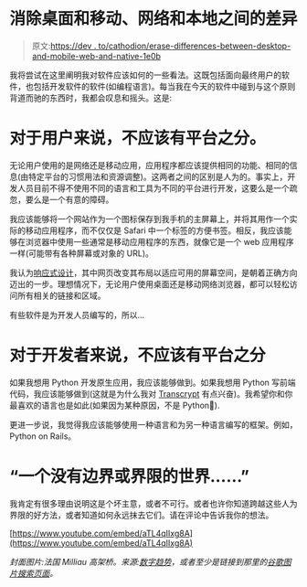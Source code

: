 # 消除桌面和移动、网络和本地之间的差异

> 原文:[https://dev . to/cathodion/erase-differences-between-desktop-and-mobile-web-and-native-1e0b](https://dev.to/cathodion/erase-distinctions-between-desktop-and-mobile-web-and-native-1e0b)

我将尝试在这里阐明我对软件应该如何的一些看法。这既包括面向最终用户的软件，也包括开发软件的软件(如编程语言)。每当我在今天的软件中碰到与这个原则背道而驰的东西时，我都会叹息和摇头。这是:

# [](#for-the-user-there-should-be-no-distinction-between-platforms)对于用户来说，不应该有平台之分。

无论用户使用的是网络还是移动应用，应用程序都应该提供相同的功能、相同的信息(由特定平台的习惯用法和资源调整)。这两者之间的区别是人为的。事实上，开发人员目前不得不使用不同的语言和工具为不同的平台进行开发，这要么是一个疏忽，要么是一个有意的障碍。

我应该能够将一个网站作为一个图标保存到我手机的主屏幕上，并将其用作一个实际的移动应用程序，而不仅仅是 Safari 中一个标签的方便书签。相反，我应该能够在浏览器中使用一些通常是移动应用程序的东西，就像它是一个 web 应用程序一样(可能带有各种屏幕或对象的 URL)。

我认为[响应式设计](https://en.wikipedia.org/wiki/Responsive_web_design)，其中网页改变其布局以适应可用的屏幕空间，是朝着正确方向迈出的一步。理想情况下，无论用户使用桌面还是移动网络浏览器，都可以轻松访问所有相关的链接和区域。

有些软件是为开发人员编写的，所以...

# [](#for-the-developer-there-should-be-no-distinction-between-platforms)对于开发者来说，不应该有平台之分

如果我想用 Python 开发原生应用，我应该能够做到。如果我想用 Python 写前端代码，我应该能够做到(这就是为什么我对 [Transcrypt](https://dev.to/cathodion/trying-out-transcrypt-3edn) 有点兴奋)。我希望你和你最喜欢的语言也是如此(如果因为某种原因，不是 Python😬).

更进一步说，我觉得我应该能够使用一种语言和为另一种语言编写的框架。例如，Python on Rails。

# [](#a-world-without-borders-or-boundaries)“一个没有边界或界限的世界……”

我肯定有很多理由说明这是个坏主意，或者不可行。或者也许你知道跨越这些人为界限的好方法，或者知道如何永远抹去它们。请在评论中告诉我你的想法。

[https://www.youtube.com/embed/aTL4qIIxg8A](https://www.youtube.com/embed/aTL4qIIxg8A)

*封面图片:法国 Milliau 高架桥。来源:[数字趋势](https://www.digitaltrends.com/cool-tech/biggest-bridges-in-the-world/)，或者至少是链接到那里的[谷歌图片搜索页面](https://goo.gl/images/MGwJEo)。*